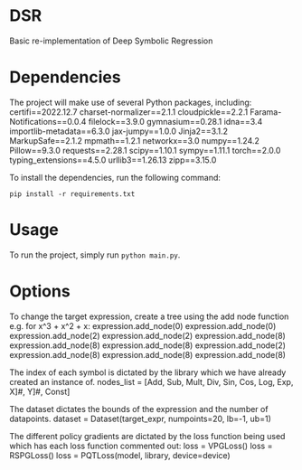 # DSR
Basic re-implementation of Deep Symbolic Regression

# Dependencies
The project will make use of several Python packages, including:
certifi==2022.12.7
charset-normalizer==2.1.1
cloudpickle==2.2.1
Farama-Notifications==0.0.4
filelock==3.9.0
gymnasium==0.28.1
idna==3.4
importlib-metadata==6.3.0
jax-jumpy==1.0.0
Jinja2==3.1.2
MarkupSafe==2.1.2
mpmath==1.2.1
networkx==3.0
numpy==1.24.2
Pillow==9.3.0
requests==2.28.1
scipy==1.10.1
sympy==1.11.1
torch==2.0.0
typing_extensions==4.5.0
urllib3==1.26.13
zipp==3.15.0

To install the dependencies, run the following command:

`pip install -r requirements.txt`

# Usage
To run the project, simply run `python main.py`.

# Options
To change the target expression, create a tree using the add node function e.g. for x^3 + x^2 + x:
expression.add_node(0)
expression.add_node(0)
expression.add_node(2)
expression.add_node(2)
expression.add_node(8)
expression.add_node(8)
expression.add_node(8)
expression.add_node(2)
expression.add_node(8)
expression.add_node(8)
expression.add_node(8)

The index of each symbol is dictated by the library which we have already created an instance of.
nodes_list = [Add, Sub, Mult, Div, Sin, Cos, Log, Exp, X]#, Y]#, Const]

The dataset dictates the bounds of the expression and the number of datapoints.
dataset = Dataset(target_expr, numpoints=20, lb=-1, ub=1)

The different policy gradients are dictated by the loss function being used which has each loss function commented out:
loss = VPGLoss()
loss = RSPGLoss()
loss = PQTLoss(model, library, device=device)